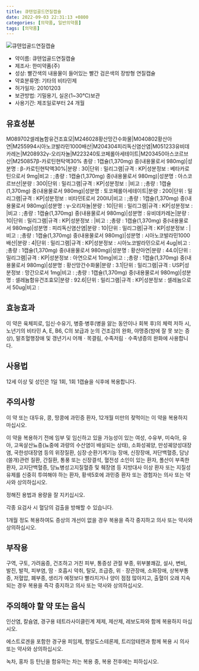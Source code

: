 ```yaml
---
title: 큐텐업골드연질캡슐
date: 2022-09-03 22:31:13 +0800
categories: [의약품, 일반의약품]
tags: [의약품]
---
```

![큐텐업골드연질캡슐](https://nedrug.mfds.go.kr/pbp/cmn/itemImageDownload/149723232496800199)

- 약이름: 큐텐업골드연질캡슐
- 제조사: 한미약품(주)
- 성상: 빨간색의 내용물이 들어있는 빨간 검은색의 장방형 연질캡슐
- 약효분류명: 기타의 비타민제
- 허가일자: 20101203
- 보관방법: 기밀용기, 실온(1~30℃)보관
- 사용기간: 제조일로부터 24 개월
## 유효성분
M089702셀레늄함유건조효모|M246028황산망간수화물|M040802황산아연|M255994시아노코발라민1000배산|M204304피리독신염산염|M051233유비데카레논|M208932γ-오리자놀|M223240토코페롤아세테이트|M203450아스코르브산|M250857β-카로틴현탁액30%
총량 : 1캡슐(1,370mg) 중(내용물로서 980mg)|성분명 : β-카로틴현탁액30%|분량 : 30|단위 : 밀리그램|규격 : KP|성분정보 : 베타카로틴으로서 9mg|비고 : ;총량 : 1캡슐(1,370mg) 중(내용물로서 980mg)|성분명 : 아스코르브산|분량 : 300|단위 : 밀리그램|규격 : KP|성분정보 : |비고 : ;총량 : 1캡슐(1,370mg) 중(내용물로서 980mg)|성분명 : 토코페롤아세테이트|분량 : 200|단위 : 밀리그램|규격 : KP|성분정보 : 비타민E로서 200IU|비고 : ;총량 : 1캡슐(1,370mg) 중(내용물로서 980mg)|성분명 : γ-오리자놀|분량 : 10|단위 : 밀리그램|규격 : KP|성분정보 : |비고 : ;총량 : 1캡슐(1,370mg) 중(내용물로서 980mg)|성분명 : 유비데카레논|분량 : 10|단위 : 밀리그램|규격 : KP|성분정보 : |비고 : ;총량 : 1캡슐(1,370mg) 중(내용물로서 980mg)|성분명 : 피리독신염산염|분량 : 10|단위 : 밀리그램|규격 : KP|성분정보 : |비고 : ;총량 : 1캡슐(1,370mg) 중(내용물로서 980mg)|성분명 : 시아노코발라민1000배산|분량 : 4|단위 : 밀리그램|규격 : KP|성분정보 : 시아노코발라민으로서 4ug|비고 : ;총량 : 1캡슐(1,370mg) 중(내용물로서 980mg)|성분명 : 황산아연|분량 : 44.0|단위 : 밀리그램|규격 : KP|성분정보 : 아연으로서 10mg|비고 : ;총량 : 1캡슐(1,370mg) 중(내용물로서 980mg)|성분명 : 황산망간수화물|분량 : 3.1|단위 : 밀리그램|규격 : USP|성분정보 : 망간으로서 1mg|비고 : ;총량 : 1캡슐(1,370mg) 중(내용물로서 980mg)|성분명 : 셀레늄함유건조효모|분량 : 92.6|단위 : 밀리그램|규격 : KP|성분정보 : 셀레늄으로서 50ug|비고 :
## 효능효과
이 약은 육체피로, 임신‧수유기, 병중‧병후(병을 앓는 동안이나 회복 후)의 체력 저하 시, 노년기의 비타민 A, E, B6, C의 보급과 눈의 건조감의 완화, 야맹증(밤에 잘 못 보는 증상), 말초혈행장애 및 갱년기시 어깨ㆍ목결림, 수족저림ㆍ수족냉증의 완화에 사용합니다.

## 사용법
12세 이상 및 성인은 1일 1회, 1회 1캡슐을 식후에 복용합니다.

## 주의사항
이 약 또는 대두유, 콩, 땅콩에 과민증 환자, 12개월 미만의 젖먹이는 이 약을 복용하지 마십시오.

이 약을 복용하기 전에 임부 및 임신하고 있을 가능성이 있는 여성, 수유부, 미숙아, 유아, 고옥살산뇨증(뇨중에 과량의 수산염이 배설되는 상태), 소화성궤양, 만성궤양성대장염, 국한성대장염 등의 위장질환, 심장·순환기계기능 장애, 신장장애, 저단백혈증, 담낭(쓸개)관련 질환, 간질환, 통풍 또는 신장결석, 혈전성 소인이 있는 환자, 폴산이 부족한 환자, 고지단백혈증, 당뇨병성고지질혈증 및 췌장염 등 지방대사 이상 환자 또는 지질성 유제를 신중히 투여해야 하는 환자, 황색5호에 과민증 환자 또는 경험자는 의사 또는 약사와 상의하십시오.

정해진 용법과 용량을 잘 지키십시오.

각종 요검사 시 혈당의 검출을 방해할 수 있습니다.

1개월 정도 복용하여도 증상의 개선이 없을 경우 복용을 즉각 중지하고 의사 또는 약사와 상의하십시오.

## 부작용
구역, 구토, 가려움증, 건조하고 거친 피부, 통증성 관절 부종, 위부불쾌감, 설사, 변비, 발진, 발적, 피부염, 땀ㆍ호흡시 악취, 탈모, 조급증, 위ㆍ장관장애, 소화장애, 상복부통증, 저혈압, 폐부종, 생리가 예정보다 빨라지거나 양이 점점 많아지고, 출혈이 오래 지속되는 경우 복용을 즉각 중지하고 의사 또는 약사와 상의하십시오.

## 주의해야 할 약 또는 음식
인산염, 칼슘염, 경구용 테트라사이클린계 제제, 제산제, 레보도파와 함께 복용하지 마십시오.

에스트로겐을 포함한 경구용 피임제, 항알도스테론제, 트리암테렌과 함께 복용 시 의사 또는 약사와 상의하십시오.

녹차, 홍차 등 탄닌을 함유하는 차는 복용 중, 복용 전후에는 피하십시오.

